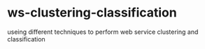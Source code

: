 # ws-clustering-classification
useing different techniques to perform web service clustering and classification
